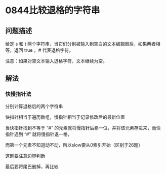 # 0844比较退格的字符串

## 问题描述

给定 s 和 t 两个字符串，当它们分别被输入到空白的文本编辑器后，如果两者相等，返回 true 。# 代表退格字符。  

注意：如果对空文本输入退格字符，文本继续为空。

## 解法

### 快慢指针法

分别计算退格后的两个字符串

快指针相当于遍历数组，慢指针相当于记录修改后的最新位置

当快指针找到不等于 “#” 的元素就将慢指针后移一位，并将该元素存进来，而快指针遇到 “#” 就将慢指针退一格，

而第一个元素不知道动不动，所以slow要从0索引开始（区别于26题）

这题要注意边界判断

最后要将尾巴删掉，再比较


